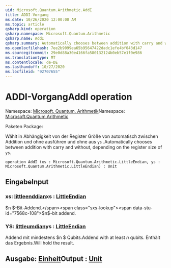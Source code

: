 ```yaml
---
uid: Microsoft.Quantum.Arithmetic.AddI
title: ADDI-Vorgang
ms.date: 10/26/2020 12:00:00 AM
ms.topic: article
qsharp.kind: operation
qsharp.namespace: Microsoft.Quantum.Arithmetic
qsharp.name: AddI
qsharp.summary: Automatically chooses between addition with carry and without, depending on the register size of `ys`.
ms.openlocfilehash: 7ee2b9099ea65b95647422dadc1efe4bf043d147
ms.sourcegitcommit: 29e0d88a30e4166fa580132124b0eb57e1f0e986
ms.translationtype: MT
ms.contentlocale: de-DE
ms.lasthandoff: 10/27/2020
ms.locfileid: "92707655"
---
```

# <a name="addi-operation"></a><span data-ttu-id="7568c-102">ADDI-Vorgang</span><span class="sxs-lookup"><span data-stu-id="7568c-102">AddI operation</span></span>

<span data-ttu-id="7568c-103">Namespace: [Microsoft. Quantum. Arithmetik](xref:Microsoft.Quantum.Arithmetic)</span><span class="sxs-lookup"><span data-stu-id="7568c-103">Namespace: [Microsoft.Quantum.Arithmetic](xref:Microsoft.Quantum.Arithmetic)</span></span>

<span data-ttu-id="7568c-104">Paketen [](https://nuget.org/packages/)</span><span class="sxs-lookup"><span data-stu-id="7568c-104">Package: [](https://nuget.org/packages/)</span></span>


<span data-ttu-id="7568c-105">Wählt in Abhängigkeit von der Register Größe von automatisch zwischen Addition und ohne ausführen und ohne aus `ys` .</span><span class="sxs-lookup"><span data-stu-id="7568c-105">Automatically chooses between addition with carry and without, depending on the register size of `ys`.</span></span>

```qsharp
operation AddI (xs : Microsoft.Quantum.Arithmetic.LittleEndian, ys : Microsoft.Quantum.Arithmetic.LittleEndian) : Unit
```


## <a name="input"></a><span data-ttu-id="7568c-106">Eingabe</span><span class="sxs-lookup"><span data-stu-id="7568c-106">Input</span></span>

### <a name="xs--littleendian"></a><span data-ttu-id="7568c-107">xs: [littleenddian](xref:Microsoft.Quantum.Arithmetic.LittleEndian)</span><span class="sxs-lookup"><span data-stu-id="7568c-107">xs : [LittleEndian](xref:Microsoft.Quantum.Arithmetic.LittleEndian)</span></span>

<span data-ttu-id="7568c-108">$n $-Bit-Addend.</span><span class="sxs-lookup"><span data-stu-id="7568c-108">$n$-bit addend.</span></span>


### <a name="ys--littleendian"></a><span data-ttu-id="7568c-109">YS: [littleumdian](xref:Microsoft.Quantum.Arithmetic.LittleEndian)</span><span class="sxs-lookup"><span data-stu-id="7568c-109">ys : [LittleEndian](xref:Microsoft.Quantum.Arithmetic.LittleEndian)</span></span>

<span data-ttu-id="7568c-110">Addend mit mindestens $n $ Qubits.</span><span class="sxs-lookup"><span data-stu-id="7568c-110">Addend with at least $n$ qubits.</span></span> <span data-ttu-id="7568c-111">Enthält das Ergebnis.</span><span class="sxs-lookup"><span data-stu-id="7568c-111">Will hold the result.</span></span>



## <a name="output--unit"></a><span data-ttu-id="7568c-112">Ausgabe: [Einheit](xref:microsoft.quantum.lang-ref.unit)</span><span class="sxs-lookup"><span data-stu-id="7568c-112">Output : [Unit](xref:microsoft.quantum.lang-ref.unit)</span></span>

